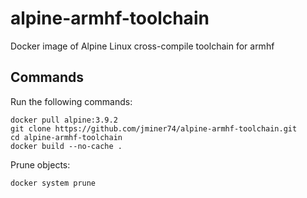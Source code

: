 # alpine-armhf-toolchain

Docker image of Alpine Linux cross-compile toolchain for armhf

## Commands

Run the following commands:

```
docker pull alpine:3.9.2
git clone https://github.com/jminer74/alpine-armhf-toolchain.git
cd alpine-armhf-toolchain
docker build --no-cache .
```

Prune objects:

```
docker system prune
```

